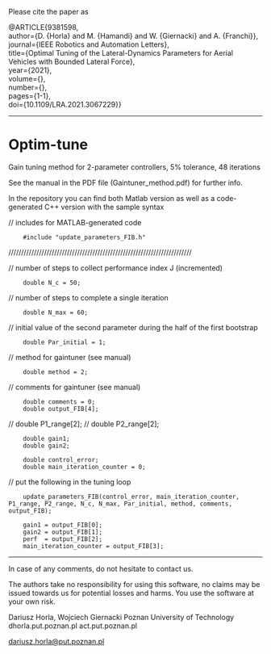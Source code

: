 Please cite the paper as

@ARTICLE{9381598,  
author={D. {Horla} and M. {Hamandi} and W. {Giernacki} and A. {Franchi}},  
journal={IEEE Robotics and Automation Letters},   
title={Optimal Tuning of the Lateral-Dynamics Parameters for Aerial Vehicles with Bounded Lateral Force},   
year={2021},  
volume={},  
number={},  
pages={1-1},  
doi={10.1109/LRA.2021.3067229}}

***

# Optim-tune
Gain tuning method for 2-parameter controllers, 5% tolerance, 48 iterations

See the manual in the PDF file (Gaintuner_method.pdf) for further info. 

In the repository you can find both Matlab version as well as a code-generated C++ version with the sample syntax


// includes for MATLAB-generated code

        #include "update_parameters_FIB.h"

////////////////////////////////////////////////////////////////////////

// number of steps to collect performance index J (incremented)

        double N_c = 50;
        
// number of steps to complete a single iteration

        double N_max = 60;
        
// initial value of the second parameter during the half of the first bootstrap

        double Par_initial = 1;
        
// method for gaintuner (see manual)
        
        double method = 2;
        
// comments for gaintuner (see manual)

        double comments = 0;
        double output_FIB[4];

// double P1_range[2];
// double P2_range[2];

        double gain1;
        double gain2;

        double control_error;
        double main_iteration_counter = 0;

// put the following in the tuning loop

        update_parameters_FIB(control_error, main_iteration_counter, P1_range, P2_range, N_c, N_max, Par_initial, method, comments, output_FIB);

        gain1 = output_FIB[0];
        gain2 = output_FIB[1];
        perf  = output_FIB[2];
        main_iteration_counter = output_FIB[3];

**********************

In case of any comments, do not hesitate to contact us. 

The authors take no responsibility for using this software, no claims may be issued towards us for potential losses and harms. You use the software at your own risk. 

Dariusz Horla, Wojciech Giernacki
Poznan University of Technology
dhorla.put.poznan.pl
act.put.poznan.pl

dariusz.horla@put.poznan.pl
